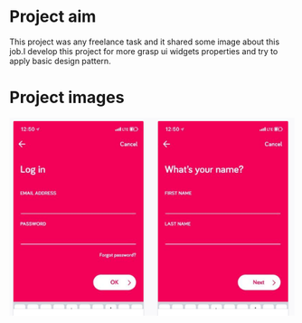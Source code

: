 # Project aim

This project was any freelance task and it shared some image about this job.I develop this project for more grasp ui widgets properties and try to apply basic design pattern.

# Project images
![](images/intended/1.png)
